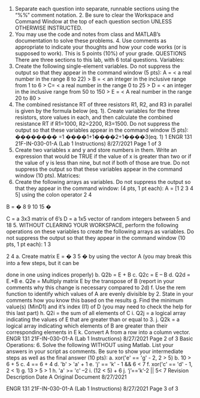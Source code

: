 1. Separate each question into separate, runnable sections using the “%%” comment notation. 2. Be sure to clear the Workspace and Command Window at the top of each question section UNLESS  OTHERWISE INSTRUCTED. 
3. You may use the code and notes from class and MATLAB’s documentation to solve these problems.  4. Use comments as appropriate to indicate your thoughts and how your code works (or is supposed to work).  This is 5 points (10%) of your grade. 
QUESTIONS 
There are three sections to this lab, with 6 total questions. 
Variables: 
1. Create the following single-element variables. Do not suppress the output so that they appear in the  command window (5 pts): 
A = < a real number in the range 8 to 22) > 
B = < an integer in the inclusive range from 1 to 6 > 
C= < a real number in the range 0 to 25 > 
D = < an integer in the inclusive range from 50 to 150 > 
E = < A real number in the range 20 to 80 > 
2. The combined resistance RT of three resistors R1, R2, and R3 in parallel is given by the formula below (eq. 1). Create variables for the three resistors, store values in each, and then calculate the combined  resistance RT if R1=1000, R2=2200, R3=1500. Do not suppress the output so that these variables appear  in the command window (5 pts): 
�������� =1 
����1+1����2+1����3(eq. 1)
1 
ENGR 131 21F-IN-030-01-A (Lab 1 Instructions) 8/27/2021 Page 1 of 3 
3. Create two variables x and y and store numbers in them. Write an expression that would be TRUE if the  value of x is greater than two or if the value of y is less than nine, but not if both of those are true. Do not  suppress the output so that these variables appear in the command window (10 pts). 
Matrices: 
4. Create the following arrays as variables. Do not suppress the output so that they appear in the command  window: (4 pts, 1 pt each): 
A = [1 2 3 4 5] using the colon operator 
2 4 

B = � 
8 9 
10 15 
� 

C = a 3x3 matrix of 6’s 
D = a 1x5 vector of random integers between 5 and 18 
5. WITHOUT CLEARING YOUR WORKSPACE, perform the following operations on these variables  to create the following arrays as variables. Do not suppress the output so that they appear in the command  window (10 pts, 1 pt each): 
1 3 

2 
4 
a. Create matrix E = � 3 
5 
� by using the vector A (you may break this into a few steps, but it can be  

done in one using indices properly) 
b. Q2b = E + B 
c. Q2c = E – B 
d. Q2d = E.*B 
e. Q2e = Multiply matrix E by the transpose of B (report in your comments why this change is necessary  compared to 2d) 
f. Use the rem function to identify which values of A are evenly divisible by 2. State in your comments  how you know this based on the results 
g. Find the minimum value(s) (MinD1) and it’s index (I1) of D (you may need to check the help for this  last part) 
h. Q2i = the sum of all elements of C 
i. Q2j = a logical array indicating the values of E that are greater than or equal to 3. j. Q2k = a logical array indicating which elements of B are greater than their corresponding elements in  E 
k. Convert A from a row into a column vector.
ENGR 131 21F-IN-030-01-A (Lab 1 Instructions) 8/27/2021 Page 2 of 3 
Basic Operations: 
6. Solve the following WITHOUT using Matlab. List your answers in your script as comments. Be sure to  show your intermediate steps as well as the final answer (10 pts): 
a. xor('e' == 'g' - 2, 2 > 5) 
b. 10 > 6 + 5 
c. 4 == 6 + 4 
d. 'b' > 'a' + 1 
e. 'j' == 'k' - 1 && 6 < 7 
f. xor('c' == 'd' - 1, 2 < 1) 
g. 13 > 5 > 1 
h. 'a' >= 'c' –2 
i. (12 < 5) + 6 
j. ‘j’==’k’-2 || 5< 7
Revision 
Description 
Date
A 
Original Document 
8/27/2021









ENGR 131 21F-IN-030-01-A (Lab 1 Instructions) 8/27/2021 Page 3 of 3 
